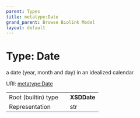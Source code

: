 ```yaml
---
parent: Types
title: metatype:Date
grand_parent: Browse Biolink Model
layout: default
---
```


# Type: Date


a date (year, month and day) in an idealized calendar

URI: [metatype:Date](https://biolink.github.io/biolinkml/docs/types/Date)

|  |  |  |
| --- | --- | --- |
| Root (builtin) type | | **XSDDate** |
| Representation | | str |
